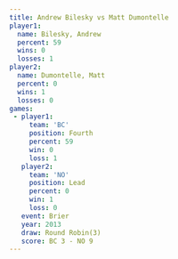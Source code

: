 ```yaml
---
title: Andrew Bilesky vs Matt Dumontelle
player1:                
  name: Bilesky, Andrew 
  percent: 59           
  wins: 0               
  losses: 1             
player2:                
  name: Dumontelle, Matt
  percent: 0            
  wins: 1               
  losses: 0             
games:
 - player1:          
     team: 'BC'      
     position: Fourth
     percent: 59     
     win: 0          
     loss: 1         
   player2:        
     team: 'NO'    
     position: Lead
     percent: 0    
     win: 1        
     loss: 0       
   event: Brier        
   year: 2013          
   draw: Round Robin(3)
   score: BC 3 - NO 9  
---
```

